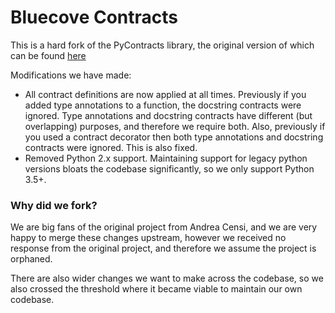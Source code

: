 
# Bluecove Contracts

This is a hard fork of the PyContracts library, the original version
of which can be found [here](https://github.com/AndreaCensi/contracts)

Modifications we have made:

- All contract definitions are now applied at all times. Previously
  if you added type annotations to a function, the docstring contracts
  were ignored. Type annotations and docstring contracts have different
  (but overlapping) purposes, and therefore we require both.
  Also, previously if you used a contract decorator then both type
  annotations and docstring contracts were ignored. This is also fixed.
- Removed Python 2.x support. Maintaining support for legacy python
  versions bloats the codebase significantly, so we only support Python
  3.5+.
  
### Why did we fork?

We are big fans of the original project from Andrea Censi, and we are
very happy to merge these changes upstream, however we received
no response from the original project, and therefore we assume the 
project is orphaned.

There are also wider changes we want to make across the codebase, so we
also crossed the threshold where it became viable to maintain our own
codebase.